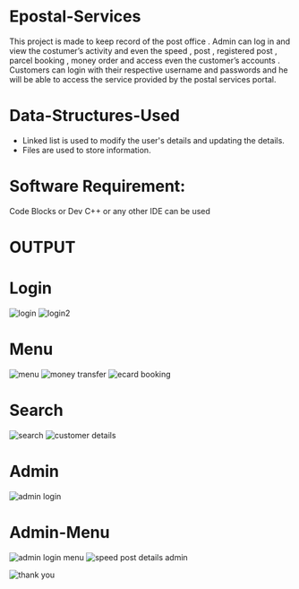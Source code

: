 # Epostal-Services
This project is made to keep record of the post office .
Admin can log in and view the costumer’s activity and even the speed , post , registered post ,
parcel booking , money order and access even the customer’s accounts .
Customers can login with their respective username and passwords and he will be able to access
the service provided by the postal services portal.

# Data-Structures-Used
* Linked list is used to modify the user's details and updating the details.
* Files are used to store information.

# Software Requirement:
Code Blocks or Dev C++ or any other IDE can be used
# OUTPUT
# Login
![login](https://github.com/Harshita1801/Easy-Leave/assets/95306077/dcc8586d-b021-439b-933f-e8fcb8ee620d)
![login2](https://github.com/Harshita1801/Easy-Leave/assets/95306077/0f3eb53d-2b8e-493a-9ad0-11e0966902f9)

# Menu
![menu](https://github.com/Harshita1801/Easy-Leave/assets/95306077/b5309547-2de7-4e05-af96-05c35a2fd193)
![money transfer](https://github.com/Harshita1801/Easy-Leave/assets/95306077/8158ed71-ad49-47c6-93c9-c9d858441e34)
![ecard booking](https://github.com/Harshita1801/Easy-Leave/assets/95306077/37861ed9-28cf-4fa0-8e29-6062ce34e53c)

# Search
![search](https://github.com/Harshita1801/Easy-Leave/assets/95306077/4d7b1922-0726-48b3-b070-1c4f6b5719e3)
![customer details](https://github.com/Harshita1801/Easy-Leave/assets/95306077/34480994-fc01-46a4-8dec-ee3262df36fd)

# Admin
![admin login](https://github.com/Harshita1801/Easy-Leave/assets/95306077/bcd84bb8-5fc2-426a-9465-fea216e87d4e)

# Admin-Menu
![admin login menu](https://github.com/Harshita1801/Easy-Leave/assets/95306077/f6aae479-13a8-4d12-962a-63895de5cfb2)
![speed post details admin](https://github.com/Harshita1801/Easy-Leave/assets/95306077/4d7e881e-8f87-4a6f-a44c-460de4094c26)

![thank you](https://github.com/Harshita1801/Easy-Leave/assets/95306077/453121b3-cca3-4d9c-bd3f-ce500bdca882)
